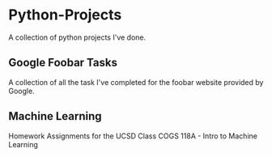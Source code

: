 # Python-Projects
A collection of python projects I've done.

## Google Foobar Tasks
A collection of all the task I've completed for the foobar website provided by Google.

## Machine Learning
Homework Assignments for the UCSD Class COGS 118A - Intro to Machine Learning

